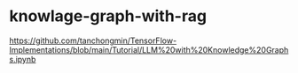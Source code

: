 # knowlage-graph-with-rag

https://github.com/tanchongmin/TensorFlow-Implementations/blob/main/Tutorial/LLM%20with%20Knowledge%20Graphs.ipynb

